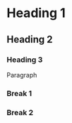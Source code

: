 # Heading 1
## Heading 2
### Heading 3
Paragraph


### Break 1
<!-- Break -->
<!-- Break -->
<!-- Break -->
<!-- Break -->
<!-- Break -->
### Break 2
